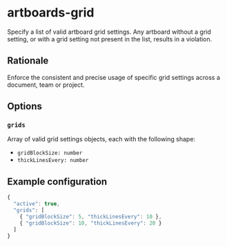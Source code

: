 # artboards-grid

Specify a list of valid artboard grid settings. Any artboard without a grid setting, or with a grid
setting not present in the list, results in a violation.

## Rationale

Enforce the consistent and precise usage of specific grid settings across a document, team or
project.

## Options

### `grids`

Array of valid grid settings objects, each with the following shape:

- `gridBlockSize: number`
- `thickLinesEvery: number`

## Example configuration

```js
{
  "active": true,
  "grids": [
    { "gridBlockSize": 5, "thickLinesEvery": 10 },
    { "gridBlockSize": 10, "thickLinesEvery": 20 }
  ]
}
```

